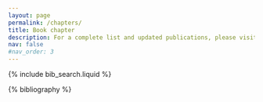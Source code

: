 ```yaml
---
layout: page
permalink: /chapters/
title: Book chapter
description: For a complete list and updated publications, please visit my Google Scholar
nav: false
#nav_order: 3
---
```


<!-- _pages/publications.md -->

<!-- Bibsearch Feature -->

{% include bib_search.liquid %}

<div class="publications">

{% bibliography %}

</div>
